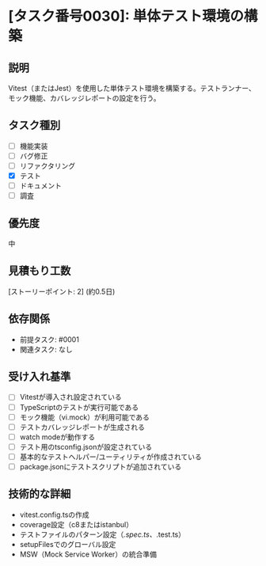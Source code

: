 # [タスク番号0030]: 単体テスト環境の構築

## 説明
Vitest（またはJest）を使用した単体テスト環境を構築する。テストランナー、モック機能、カバレッジレポートの設定を行う。

## タスク種別
- [ ] 機能実装
- [ ] バグ修正
- [ ] リファクタリング
- [x] テスト
- [ ] ドキュメント
- [ ] 調査

## 優先度
中

## 見積もり工数
[ストーリーポイント: 2] (約0.5日)

## 依存関係
- 前提タスク: #0001
- 関連タスク: なし

## 受け入れ基準
- [ ] Vitestが導入され設定されている
- [ ] TypeScriptのテストが実行可能である
- [ ] モック機能（vi.mock）が利用可能である
- [ ] テストカバレッジレポートが生成される
- [ ] watch modeが動作する
- [ ] テスト用のtsconfig.jsonが設定されている
- [ ] 基本的なテストヘルパー/ユーティリティが作成されている
- [ ] package.jsonにテストスクリプトが追加されている

## 技術的な詳細
- vitest.config.tsの作成
- coverage設定（c8またはistanbul）
- テストファイルのパターン設定（*.spec.ts、*.test.ts）
- setupFilesでのグローバル設定
- MSW（Mock Service Worker）の統合準備